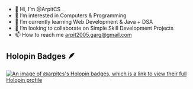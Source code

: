 - 👋 Hi, I’m @ArpitCS
- 👀 I’m interested in Computers & Programming
- 🌱 I’m currently learning Web Development & Java + DSA
- 💞️ I’m looking to collaborate on Simple Skill Development Projects
- 📫 How to reach me arpit2005.garg@gmail.com

## Holopin Badges 🪶

[![An image of @arpitcs's Holopin badges, which is a link to view their full Holopin profile](https://holopin.me/arpitcs)](https://holopin.io/@arpitcs)
<!---
ArpitCS/ArpitCS is a ✨ special ✨ repository because its `README.md` (this file) appears on your GitHub profile.
You can click the Preview link to take a look at your changes.
--->
